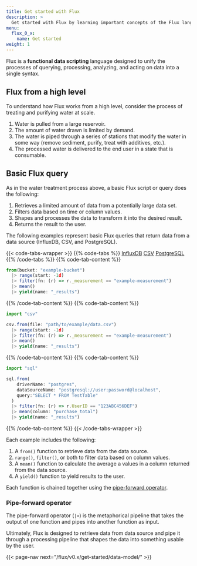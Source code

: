 ```yaml
---
title: Get started with Flux
description: >
  Get started with Flux by learning important concepts of the Flux language.
menu:
  flux_0_x:
    name: Get started
weight: 1
---
```


Flux is a **functional data scripting** language designed to unify the processes
of querying, processing, analyzing, and acting on data into a single syntax.

## Flux from a high level
To understand how Flux works from a high level, consider the process of treating
and purifying water at scale.

1.  Water is pulled from a large reservoir.
2.  The amount of water drawn is limited by demand.
3.  The water is piped through a series of stations that modify the water in some way
    (remove sediment, purify, treat with additives, etc.).
4.  The processed water is delivered to the end user in a state that is consumable.

<div class="flux-water-diagram"></div>

## Basic Flux query
As in the water treatment process above, a basic Flux script or query does the following:

1. Retrieves a limited amount of data from a potentially large data set.
2. Filters data based on time or column values.
3. Shapes and processes the data to transform it into the desired result.
4. Returns the result to the user.

The following examples represent basic Flux queries that return data from a data source
(InfluxDB, CSV, and PostgreSQL).

{{< code-tabs-wrapper >}}
{{% code-tabs %}}
[InfluxDB](#)
[CSV](#)
[PostgreSQL](#)
{{% /code-tabs %}}
{{% code-tab-content %}}
```js
from(bucket: "example-bucket")
  |> range(start: -1d)
  |> filter(fn: (r) => r._measurement == "example-measurement")
  |> mean()
  |> yield(name: "_results")
```
{{% /code-tab-content %}}
{{% code-tab-content %}}
```js
import "csv"

csv.from(file: "path/to/example/data.csv")
  |> range(start: -1d)
  |> filter(fn: (r) => r._measurement == "example-measurement")
  |> mean()
  |> yield(name: "_results")
```
{{% /code-tab-content %}}
{{% code-tab-content %}}
```js
import "sql"

sql.from(
    driverName: "postgres",
    dataSourceName: "postgresql://user:password@localhost",
    query:"SELECT * FROM TestTable"
  )
  |> filter(fn: (r) => r.UserID == "123ABC456DEF")
  |> mean(column: "purchase_total")
  |> yield(name: "_results")
```
{{% /code-tab-content %}}
{{< /code-tabs-wrapper >}}

Each example includes the following:

1. A `from()` function to retrieve data from the data source.
2. `range()`, `filter()`, or both to filter data based on column values.
3. A `mean()` function to calculate the average a values in a column returned from the data source.
4. A `yield()` function to yield results to the user.

Each function is chained together using the [pipe-forward operator](#pipe-forward-operator).

### Pipe-forward operator
The pipe-forward operator (`|>`) is the metaphorical pipeline that takes the output
of one function and pipes into another function as input.

Ultimately, Flux is designed to retrieve data from data source and pipe it through
a processing pipeline that shapes the data into something usable by the user.


{{< page-nav next="/flux/v0.x/get-started/data-model/" >}}


